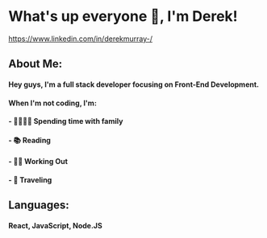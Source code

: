 # What's up everyone 👋, I'm Derek! 

https://www.linkedin.com/in/derekmurray-/
## About Me:

#### Hey guys, I'm a full stack developer focusing on Front-End Development. 
#### When I'm not coding, I'm:
#### - 👨‍👩‍👧‍👧 Spending time with family
#### - 📚 Reading
#### - 💪🏾 Working Out
#### - 🛫 Traveling

## Languages:

#### React, JavaScript, Node.JS
